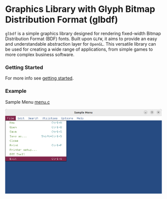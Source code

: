 # Graphics Library with Glyph Bitmap Distribution Format (glbdf)

`glbdf` is a simple graphics library designed for rendering fixed-width Bitmap Distribution Format (BDF) fonts. Built upon `GLFW`,
it aims to provide an easy and understandable abstraction layer for `OpenGL`. This versatile library can be used for creating a
wide range of applications, from simple games to more complex business software.

### Getting Started

For more info see [getting started](docs/README.md).

### Example

Sample Menu [menu.c](tests/menu.c)

![Main](docs/assets/img/menu.png)
